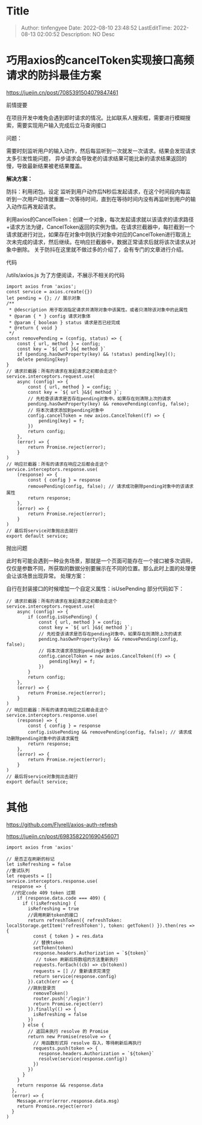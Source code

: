 # Title <!-- omit in toc -->

> Author: tinfengyee
> Date: 2022-08-10 23:48:52
> LastEditTime: 2022-08-13 02:00:52
> Description: NO Desc

# 巧用axios的cancelToken实现接口高频请求的防抖最佳方案

https://juejin.cn/post/7085391504079847461

前情提要

在项目开发中难免会遇到即时请求的情况。比如联系人搜索框，需要进行模糊搜索，需要实现用户输入完成后立马查询接口

问题：

需要时刻监听用户的输入动作，然后每监听到一次就发一次请求。结果会发现请求太多引发性能问题，
异步请求会导致老的请求结果可能比新的请求结果返回的慢，导致最新结果被老结果覆盖。

**解决方案：**

防抖：利用闭包。设定 监听到用户动作后N秒后发起请求，在这个时间段内每监听到一次用户动作就重置一次等待时间，直到在等待时间内没有再监听到用户的输入动作后再发起请求。

利用axios的CancelToken：创建一个对象，每次发起请求就以该请求的请求路径+请求方法为键，CancelToken返回的实例为值。在请求拦截器中，每拦截到一个请求就进行对比，如果存在对象中则执行对象中对应的CancelToken进行取消上次未完成的请求，然后继续。在响应拦截器中，数据正常请求后就将该次请求从对象中删除。
关于防抖在这里就不做过多的介绍了，会有专门的文章进行介绍。

代码

/utils/axios.js
为了方便阅读，不展示不相关的代码

```
import axios from 'axios';
const service = axios.create({})
let pending = {}; // 展示对象
/**
 * @description 用于取消指定请求并清除对象中该属性。或者只清除该对象中的此属性
 * @param { * } config 请求对象体
 * @param { boolean } status 请求是否已经完成
 * @return { void }
 */
const removePending = (config, status) => {
    const { url, method } = config;
    const key = `${ url }&{ method }`
    if (pending.hasOwnProperty(key) && !status) pending[key]();
    delete pending[key]
}
// 请求拦截器：所有的请求在发起请求之初都会走这个
service.interceptors.request.use(
    async (config) => {
        const { url, method } = config;
        const key = `${ url }&${ method }`;
        // 先检查该请求是否存在pending对象中。如果存在则清除上次的请求
        pending.hasOwnProperty(key) && removePending(config, false);
        // 将本次请求添加到pending对象中
        config.cancelToken = new axios.CancelToken((f) => {
            pending[key] = f;
        })
        return config;
    },
    (error) => {
        return Promise.reject(error);
    }
)
// 响应拦截器：所有的请求在响应之后都会走这个
service.interceptors.response.use(
    (response) => {
        const { config } = response
        removePending(config, false); // 请求成功删除pending对象中的该请求属性
        return response;
    },
    (error) => {
        return Promise.reject(error);
    }
)
// 最后将service对象抛出去就行
export default service;
```

抛出问题

此时有可能会遇到一种业务场景，那就是一个页面可能存在一个接口被多次调用，仅仅是参数不同，所获取的数据分别要展示在不同的位置。那么此时上面的处理便会让该场景出现异常。
处理方案：

自行在封装接口的时候增加一个自定义属性：isUsePending
部分代码如下：

```
// 请求拦截器：所有的请求在发起请求之初都会走这个
service.interceptors.request.use(
    async (config) => {
        if (config.isUsePending) {
            const { url, method } = config;
            const key = `${ url }&${ method }`;
            // 先检查该请求是否存在pending对象中。如果存在则清除上次的请求
            pending.hasOwnProperty(key) && removePending(config, false);
            // 将本次请求添加到pending对象中
            config.cancelToken = new axios.CancelToken((f) => {
                pending[key] = f;
            })
        }
        return config;
    },
    (error) => {
        return Promise.reject(error);
    }
)
// 响应拦截器：所有的请求在响应之后都会走这个
service.interceptors.response.use(
    (response) => {
        const { config } = response
        config.isUsePending && removePending(config, false); // 请求成功删除pending对象中的该请求属性
        return response;
    },
    (error) => {
        return Promise.reject(error);
    }
)
// 最后将service对象抛出去就行
export default service;
```

# 其他

https://github.com/Flyrell/axios-auth-refresh

https://juejin.cn/post/6983582201690456071

```
import axios from 'axios'

// 是否正在刷新的标记
let isRefreshing = false
//重试队列
let requests = []
service.interceptors.response.use(
  response => {
  //约定code 409 token 过期
    if (response.data.code === 409) {
      if (!isRefreshing) {
        isRefreshing = true
        //调用刷新token的接口
        return refreshToken({ refreshToken: localStorage.getItem('refreshToken'), token: getToken() }).then(res => {
          const { token } = res.data
          // 替换token
          setToken(token)
          response.headers.Authorization = `${token}`
           // token 刷新后将数组的方法重新执行
          requests.forEach((cb) => cb(token))
          requests = [] // 重新请求完清空
          return service(response.config)
        }).catch(err => {
        //跳到登录页
          removeToken()
          router.push('/login')
          return Promise.reject(err)
        }).finally(() => {
          isRefreshing = false
        })
      } else {
        // 返回未执行 resolve 的 Promise
        return new Promise(resolve => {
          // 用函数形式将 resolve 存入，等待刷新后再执行
          requests.push(token => {
            response.headers.Authorization = `${token}`
            resolve(service(response.config))
          })
        })
      }
    }
    return response && response.data
  },
  (error) => {
    Message.error(error.response.data.msg)
    return Promise.reject(error)
  }
)
```